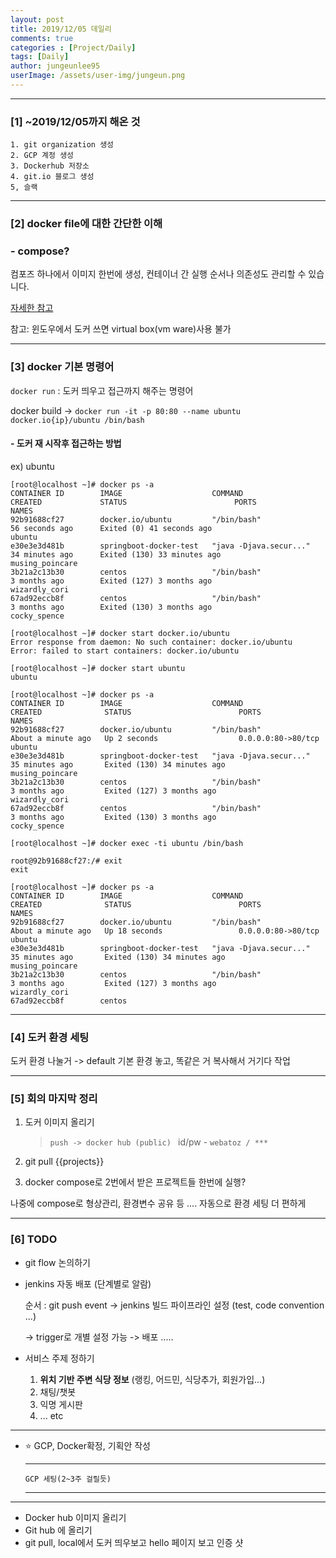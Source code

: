 ```yaml
---
layout: post
title: 2019/12/05 데일리
comments: true
categories : [Project/Daily]
tags: [Daily]
author: jungeunlee95
userImage: /assets/user-img/jungeun.png
---
```


---

### [1] ~2019/12/05까지 해온 것 

```
1. git organization 생성
2. GCP 계정 생성
3. Dockerhub 저장소
4. git.io 블로그 생성
5, 슬랙
```

---

### [2] docker file에 대한 간단한 이해

### - compose?

컴포즈 하나에서 이미지 한번에 생성, 컨테이너 간 실행 순서나 의존성도 관리할 수 있습니다.

[자세한 참고](https://www.44bits.io/ko/post/almost-perfect-development-environment-with-docker-and-docker-compose#도커-컴포즈로-개발-환경-구성하기)

참고: 윈도우에서 도커 쓰면 virtual box(vm ware)사용 불가

---

### [3] docker 기본 명령어

`docker run` : 도커 띄우고 접근까지 해주는 명령어

docker build ->   `docker run -it -p 80:80 --name ubuntu docker.io{ip}/ubuntu /bin/bash`

#### - 도커 재 시작후 접근하는 방법

ex) ubuntu

```shell
[root@localhost ~]# docker ps -a
CONTAINER ID        IMAGE                    COMMAND                  CREATED             STATUS                        PORTS               NAMES
92b91688cf27        docker.io/ubuntu         "/bin/bash"              56 seconds ago      Exited (0) 41 seconds ago                         ubuntu
e30e3e3d481b        springboot-docker-test   "java -Djava.secur..."   34 minutes ago      Exited (130) 33 minutes ago                       musing_poincare
3b21a2c13b30        centos                   "/bin/bash"              3 months ago        Exited (127) 3 months ago                         wizardly_cori
67ad92eccb8f        centos                   "/bin/bash"              3 months ago        Exited (130) 3 months ago                         cocky_spence

[root@localhost ~]# docker start docker.io/ubuntu
Error response from daemon: No such container: docker.io/ubuntu
Error: failed to start containers: docker.io/ubuntu

[root@localhost ~]# docker start ubuntu
ubuntu

[root@localhost ~]# docker ps -a
CONTAINER ID        IMAGE                    COMMAND                  CREATED              STATUS                        PORTS                NAMES
92b91688cf27        docker.io/ubuntu         "/bin/bash"              About a minute ago   Up 2 seconds                  0.0.0.0:80->80/tcp   ubuntu
e30e3e3d481b        springboot-docker-test   "java -Djava.secur..."   35 minutes ago       Exited (130) 34 minutes ago                        musing_poincare
3b21a2c13b30        centos                   "/bin/bash"              3 months ago         Exited (127) 3 months ago                          wizardly_cori
67ad92eccb8f        centos                   "/bin/bash"              3 months ago         Exited (130) 3 months ago                          cocky_spence

[root@localhost ~]# docker exec -ti ubuntu /bin/bash

root@92b91688cf27:/# exit  
exit

[root@localhost ~]# docker ps -a
CONTAINER ID        IMAGE                    COMMAND                  CREATED              STATUS                        PORTS                NAMES
92b91688cf27        docker.io/ubuntu         "/bin/bash"              About a minute ago   Up 18 seconds                 0.0.0.0:80->80/tcp   ubuntu
e30e3e3d481b        springboot-docker-test   "java -Djava.secur..."   35 minutes ago       Exited (130) 34 minutes ago                        musing_poincare
3b21a2c13b30        centos                   "/bin/bash"              3 months ago         Exited (127) 3 months ago                          wizardly_cori
67ad92eccb8f        centos  
```

---

### [4] 도커 환경 세팅

도커 환경 나눌거 -> default 기본 환경 놓고, 똑같은 거 복사해서 거기다 작업

---

### [5] 회의 마지막 정리

1. 도커 이미지 올리기

   > `push -> docker hub (public) `
   > id/pw - `webatoz / ***`

2. git pull {{projects}} 

3. docker compose로 2번에서 받은 프로젝트들 한번에 실행? 

나중에 compose로 형상관리, 환경변수 공유 등 .... 자동으로 환경 세팅 더 편하게

---

### [6] TODO

- git flow 논의하기

- jenkins 자동 배포 (단계별로 알람)

  순서 : git push event -> jenkins 빌드 파이프라인 설정 (test, code convention ...) 

  -> trigger로 개별 설정 가능 -> 배포 ..... 

- 서비스 주제 정하기

  1. **위치 기반 주변 식당 정보** (랭킹, 어드민, 식당추가, 회원가입...)
  2. 채팅/챗봇
  3. 익명 게시판
  4. ... etc

---

- :star: GCP, Docker확정, 기획안 작성 

  ------

  ```
  GCP 세팅(2~3주 걸릴듯)
  ```

  ------

---

- Docker hub 이미지 올리기
- Git hub 에 올리기
- git pull, local에서 도커 띄우보고 hello 페이지 보고 인증 샷 



